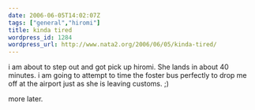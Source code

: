 ```yaml
---
date: 2006-06-05T14:02:07Z
tags: ["general","hiromi"]
title: kinda tired
wordpress_id: 1284
wordpress_url: http://www.nata2.org/2006/06/05/kinda-tired/
---
```


i am about to step out and got pick up hiromi. She lands in about 40 minutes. i am going to attempt to time the foster bus perfectly to drop me off at the airport just as she is leaving customs. ;)

more later.
